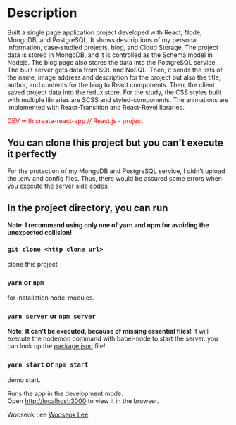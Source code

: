 <h1>Description</h1>
  Built a single page application project developed with React, Node, MongoDB, and PostgreSQL. It shows descriptions of my personal information, case-studied projects, blog, and Cloud Storage. The project data is stored in MongoDB, and it is controlled as the Schema model in Nodejs. The blog page also stores the data into the PostgreSQL service. The built server gets data from SQL and NoSQL. Then, it sends the lists of the name, image address and description for the project but also the title, author, and contents for the blog to React components. Then, the client saved project data into the redux store. For the study, the CSS styles built with multiple libraries are SCSS and styled-components. The animations are implemented with React-Transition and React-Revel libraries.

<span style="color: red">DEV with create-react-app // React.js - project</span>

<h2>You can clone this project but you can't execute it perfectly</h2>
  
For the protection of my MongoDB and PostgreSQL service, I didn't upload the .env and config files. Thus, there would be assured some errors when you execute the server side codes.

<h2>In the project directory, you can run</h2>

**Note: I recommend using only one of yarn and npm for avoiding the unexpected collision!**

### `git clone <http clone url>` 
clone this project<br/>

### `yarn` or `npm`
for installation node-modules.<br/>

### `yarn server` or `npm server`
**Note: It can't be executed, because of missing essential files!**
It will execute the nodemon command with babel-node to start the server. 
you can look up the [package.json](https://github.com/wlee2/CodeViewer/blob/master/package.json) file!<br/>

### `yarn start` or `npm start`
demo start.<br/>

Runs the app in the development mode.<br>
Open [http://localhost:3000](http://localhost:3000) to view it in the browser.


Wooseok Lee
[Wooseok Lee](https://github.com/wlee2)
